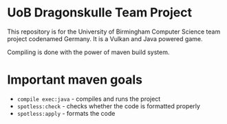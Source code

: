 
# UoB Dragonskulle Team Project

This repository is for the University of Birmingham Computer Science team project codenamed Germany. It is a Vulkan and Java powered game.

Compiling is done with the power of maven build system.

# Important maven goals

* `compile exec:java` - compiles and runs the project
* `spotless:check` - checks whether the code is formatted properly
* `spotless:apply` - formats the code
